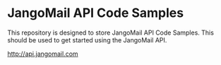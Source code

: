 # JangoMail API Code Samples

This repository is designed to store JangoMail API Code Samples.  This should be used to get started using the JangoMail API.

http://api.jangomail.com